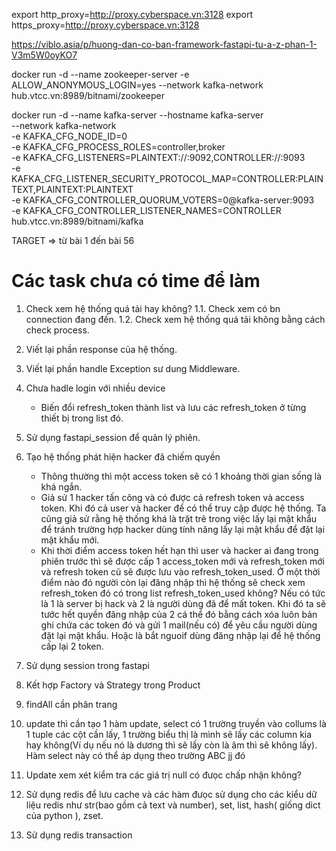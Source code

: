 export http_proxy=http://proxy.cyberspace.vn:3128
export https_proxy=http://proxy.cyberspace.vn:3128

https://viblo.asia/p/huong-dan-co-ban-framework-fastapi-tu-a-z-phan-1-V3m5W0oyKO7


docker run -d --name zookeeper-server -e ALLOW_ANONYMOUS_LOGIN=yes --network kafka-network hub.vtcc.vn:8989/bitnami/zookeeper

docker run -d --name kafka-server --hostname kafka-server \
    --network kafka-network \
    -e KAFKA_CFG_NODE_ID=0 \
    -e KAFKA_CFG_PROCESS_ROLES=controller,broker \
    -e KAFKA_CFG_LISTENERS=PLAINTEXT://:9092,CONTROLLER://:9093 \
    -e KAFKA_CFG_LISTENER_SECURITY_PROTOCOL_MAP=CONTROLLER:PLAINTEXT,PLAINTEXT:PLAINTEXT \
    -e KAFKA_CFG_CONTROLLER_QUORUM_VOTERS=0@kafka-server:9093 \
    -e KAFKA_CFG_CONTROLLER_LISTENER_NAMES=CONTROLLER \
    hub.vtcc.vn:8989/bitnami/kafka

TARGET => từ bài 1 đến bài 56

# Các task chưa có time để làm
1. Check xem hệ thống quá tải hay không?
    1.1. Check xem có bn connection đang đến.
    1.2. Check xem hệ thống quá tải không bằng cách check process.
2. Viết lại phần response của hệ thống.
3. Viết lại phần handle Exception sư dung Middleware.
4. Chưa hadle login với nhiều device
    - Biến đổi refresh_token thành list và lưu các refresh_token ở từng thiết bị trong list đó.
5. Sử dụng fastapi_session để quản lý phiên.
6. Tạo hệ thống phát hiện hacker đã chiếm quyền 
    - Thông thường thì một access token sẽ có 1 khoảng thời gian sống là khá ngắn.
    - Giả sử 1 hacker tấn công và có được cả refresh token và access token. Khi đó cả user và hacker để có thể truy cập được hệ thống. 
    Ta cũng giả sử rằng hệ thống khá là trặt trẽ trong việc lấy lại mật khẩu để tránh trường hợp hacker dùng tính năng lấy lại mật khẩu để đặt lại mật khẩu mới. 
    - Khi thời điểm access token hết hạn thì user và hacker ai đang trong phiên trước thì sẽ được cấp 1 access_token mới và refresh_token mới và refresh token cũ sẽ được lưu vào refresh_token_used. Ở một thời điểm nào đó người còn lại đăng nhập thì hệ thống sẽ check xem refresh_token đó có trong list refresh_token_used không? Nếu có tức là 1 là server bị hack và 2 là người dùng đã để mất token. Khi đó ta sẽ tước hết quyền đăng nhập của 2 cá thể đó bằng cách xóa luôn bản ghi chứa các token đó và gửi 1 mail(nếu có) để yêu cầu người dùng đặt lại mật khẩu. Hoặc là bắt nguoif dùng đăng nhập lại để hệ thống cấp lại 2 token. 

7. Sử dụng session trong fastapi
8. Kết hợp Factory và Strategy trong Product
9. findAll cần phân trang
10. update thì cần tạo 1 hàm update, select có 1 trường truyền vào collums là 1 tuple các cột cần lấy, 1 trường biểu thị là mình sẽ lấy các column kia hay không(Ví dụ nếu nó là dương thì sẽ lấy còn là âm thì sẽ không lấy). Hàm select này có thể áp dụng theo trường ABC jj đó
11. Update xem xét kiểm tra các giá trị null có đưọc chấp nhận không?
12. Sử dụng redis để lưu cache và các hàm đưọc sử dụng cho các kiểu dữ liệu redis như str(bao gồm cả text và number), set, list, hash( giống dict của python ), zset.
13. Sử dụng redis transaction
